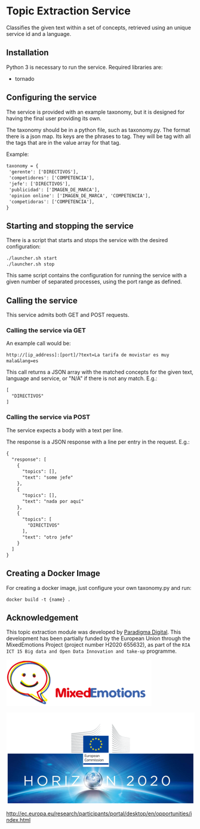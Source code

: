 Topic Extraction Service
========================

Classifies the given text within a set of concepts, retrieved using an unique
service id and a language.

Installation
------------

Python 3 is necessary to run the service. Required libraries are:
* tornado

Configuring the service
-----------------------

The service is provided with an example taxonomy, but it is designed for having the final user providing its own.

The taxonomy should be in a python file, such as taxonomy.py. The format there is a json map. Its keys are the phrases to tag. They will be tag with all the tags that are in the value array for that tag.

Example:

    taxonomy = {
     'gerente': ['DIRECTIVOS'],
     'competidores': ['COMPETENCIA'],
     'jefe': ['DIRECTIVOS'],
     'publicidad': ['IMAGEN_DE_MARCA'],
     'opinion online': ['IMAGEN_DE_MARCA', 'COMPETENCIA'],
     'competidoras': ['COMPETENCIA'],
    }


Starting and stopping the service
---------------------------------

There is a script that starts and stops the service with the desired configuration:

	./launcher.sh start
	./launcher.sh stop

This same script contains the configuration for running the service with a given
number of separated processes, using the port range as defined.

Calling the service
-------------------

This service admits both GET and POST requests.

### Calling the service via GET

An example call would be:

	http://[ip_address]:[port]/?text=La tarifa de movistar es muy mala&lang=es

This call returns a JSON array with the matched concepts for the given text, language
and service, or "N/A" if there is not any match. E.g.:

    [
      "DIRECTIVOS"
    ]

### Calling the service via POST

The service expects a body with a text per line.


The response is a JSON response with a line per entry in the request. E.g.:

    {
      "response": [
        {
          "topics": [],
          "text": "some jefe"
        },
        {
          "topics": [],
          "text": "nada por aquí"
        },
        {
          "topics": [
            "DIRECTIVOS"
          ],
          "text": "otro jefe"
        }
      ]
    }

Creating a Docker Image
-----------------------
For creating a docker image, just configure your own taxonomy.py and run:

    docker build -t {name} .

## Acknowledgement

This topic extraction module was developed by [Paradigma Digital](https://en.paradigmadigital.com/). This development has been partially funded by the European Union through the MixedEmotions Project (project number H2020 655632), as part of the `RIA ICT 15 Big data and Open Data Innovation and take-up` programme.

![MixedEmotions](https://raw.githubusercontent.com/MixedEmotions/MixedEmotions/master/img/me.png) 

![EU](https://raw.githubusercontent.com/MixedEmotions/MixedEmotions/master/img/H2020-Web.png)

 http://ec.europa.eu/research/participants/portal/desktop/en/opportunities/index.html
